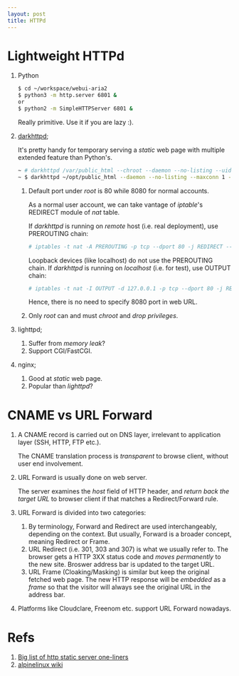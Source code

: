 ```yaml
---
layout: post
title: HTTPd
---
```


# Lightweight HTTPd

1. Python

   ```bash
   $ cd ~/workspace/webui-aria2
   $ python3 -m http.server 6801 &
   or
   $ python2 -m SimpleHTTPServer 6801 &
   ```

   Really primitive. Use it if you are lazy :).
2. [darkhttpd](http://unix4lyfe.org/darkhttpd);

   It's pretty handy for temporary serving a *static* web page with multiple extended feature than Python's.

   ```bash
   ~ # darkhttpd /var/public_html --chroot --daemon --no-listing --uid nobody --gid nobody --maxconn 1 --log /var/public_html/traces.log
   ~ $ darkhttpd ~/opt/public_html --daemon --no-listing --maxconn 1 --log ~/opt/public_html/traces.log
   ```

   1. Default port under *root* is 80 while 8080 for normal accounts.

      As a normal user account, we can take vantage of *iptable*'s REDIRECT module of *nat* table.

      If *darkhttpd* is running on *remote* host (i.e. real deployment), use PREROUTING chain:

      ```bash
      # iptables -t nat -A PREROUTING -p tcp --dport 80 -j REDIRECT --to-port 8080
      ```

      Loopback devices (like localhost) do not use the PREROUTING chain. If *darkhttpd* is running on *localhost* (i.e. for test), use OUTPUT chain:

      ```bash
      # iptables -t nat -I OUTPUT -d 127.0.0.1 -p tcp --dport 80 -j REDIRECT --to-ports 8080
      ```

      Hence, there is no need to specify 8080 port in web URL.
   2. Only *root* can and must *chroot* and *drop privileges*.
3. lighttpd;
   1. Suffer from *memory leak*?
   2. Support CGI/FastCGI.
4. nginx;
   1. Good at *static* web page.
   2. Popular than *lighttpd*?
   
# CNAME vs URL Forward

1. A CNAME record is carried out on DNS layer, irrelevant to application layer (SSH, HTTP, FTP etc.).

   The CNAME translation process is *transparent* to browse client, without user end involvement.
2. URL Forward is usually done on web server.

   The server examines the *host* field of HTTP header, and *return back the target URL* to browser client if that matches a Redirect/Forward rule.
3. URL Forward is divided into two categories:
   1. By terminology, Forward and Redirect are used interchangeably, depending on the context. But usually, Forward is a broader concept, meaning Redirect or Frame.
   2. URL Redirect (i.e. 301, 303 and 307) is what we usually refer to. The browser gets a HTTP 3XX status code and *moves permanently* to the new site. Broswer address bar is updated to the target URL.
   3. URL Frame (Cloaking/Masking) is similar but keep the original fetched web page. The new HTTP response will be *embedded* as a *frame* so that the visitor will always see the original URL in the address bar.
4. Platforms like Cloudclare, Freenom etc. support URL Forward nowadays.

# Refs

1. [Big list of http static server one-liners](https://gist.github.com/willurd/5720255)
2. [alpinelinux wiki](https://wiki.alpinelinux.org/wiki/Darkhttpd)
